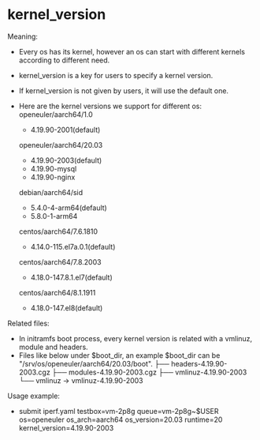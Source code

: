 # kernel_version

Meaning:
- Every os has its kernel, however an os can start with different kernels according to different need.
- kernel_version is a key for users to specify a kernel version.
- If kernel_version is not given by users, it will use the default one.
- Here are the kernel versions we support for different os:
	openeuler/aarch64/1.0
	- 4.19.90-2001(default)

	openeuler/aarch64/20.03
	- 4.19.90-2003(default)
	- 4.19.90-mysql
	- 4.19.90-nginx

	debian/aarch64/sid
	- 5.4.0-4-arm64(default)
	- 5.8.0-1-arm64

	centos/aarch64/7.6.1810
	- 4.14.0-115.el7a.0.1(default)

	centos/aarch64/7.8.2003
	- 4.18.0-147.8.1.el7(default)

	centos/aarch64/8.1.1911
	- 4.18.0-147.el8(default)

Related files:
- In initramfs boot process, every kernel version is related with a vmlinuz, module and headers.
- Files like below under $boot_dir, an example $boot_dir can be "/srv/os/openeuler/aarch64/20.03/boot".
├── headers-4.19.90-2003.cgz
├── modules-4.19.90-2003.cgz
├── vmlinuz-4.19.90-2003
└── vmlinuz -> vmlinuz-4.19.90-2003

Usage example:
- submit iperf.yaml testbox=vm-2p8g queue=vm-2p8g~$USER os=openeuler os_arch=aarch64 os_version=20.03 runtime=20 kernel_version=4.19.90-2003
